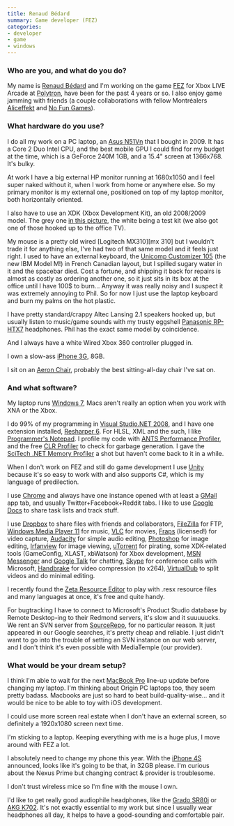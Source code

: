 ```yaml
---
title: Renaud Bédard
summary: Game developer (FEZ)
categories:
- developer
- game
- windows
---
```


### Who are you, and what do you do?

My name is [Renaud Bédard](http://theinstructionlimit.com/ "Renaud's website.") and I'm working on the game [FEZ](http://polytroncorporation.com/61-2 "A game in development for Xbox LIVE Arcade.") for Xbox LIVE Arcade at [Polytron](http://polytroncorporation.com/ "The Polytron website."), have been for the past 4 years or so. I also enjoy game jamming with friends (a couple collaborations with fellow Montréalers [Aliceffekt](http://wiki.xxiivv.com/ "Aliceffekt's website.") and [No Fun Games](http://paxbritannica.henk.ca/ "The website for Pax Britannica from No Fun Games.")).

### What hardware do you use?

I do all my work on a PC laptop, an [Asus N51Vn][n51vn] that I bought in 2009. It has a Core 2 Duo Intel CPU, and the best mobile GPU I could find for my budget at the time, which is a GeForce 240M 1GB, and a 15.4" screen at 1366x768. It's bulky.

At work I have a big external HP monitor running at 1680x1050 and I feel super naked without it, when I work from home or anywhere else. So my primary monitor is my external one, positioned on top of my laptop monitor, both horizontally oriented.

I also have to use an XDK (Xbox Development Kit), an old 2008/2009 model. The grey one [in this picture](http://www.instructables.com/files/deriv/FDU/1OKS/GHHILW0X/FDU1OKSGHHILW0X.MEDIUM.jpg "A photo of two Xbox Development Kits."), the white being a test kit (we also got one of those hooked up to the office TV).

My mouse is a pretty old wired [Logitech MX310][mx 310] but I wouldn't trade it for anything else, I've had two of that same model and it feels just right. I used to have an external keyboard, the [Unicomp Customizer 105][customizer-104-105] (the new IBM Model M!) in French Canadian layout, but I spilled sugary water in it and the spacebar died. Cost a fortune, and shipping it back for repairs is almost as costly as ordering another one, so it just sits in its box at the office until I have 100$ to burn... Anyway it was really noisy and I suspect it was extremely annoying to Phil. So for now I just use the laptop keyboard and burn my palms on the hot plastic.

I have pretty standard/crappy Altec Lansing 2.1 speakers hooked up, but usually listen to music/game sounds with my trusty eggshell [Panasonic RP-HTX7][rp-htx7] headphones. Phil has the exact same model by coincidence.

And I always have a white Wired Xbox 360 controller plugged in.

I own a slow-ass [iPhone 3G][iphone-3g], 8GB.

I sit on an [Aeron Chair][aeron], probably the best sitting-all-day chair I've sat on.

### And what software?

My laptop runs [Windows 7][windows-7], Macs aren't really an option when you work with XNA or the Xbox.

I do 99% of my programming in [Visual Studio.NET 2008][visual-studio], and I have one extension installed, [Resharper 6][resharper]. For HLSL, XML and the such, I like [Programmer's Notepad][programmers-notepad]. I profile my code with [ANTS Performance Profiler][ants-performance-profiler], and the free [CLR Profiler][clr-profiler] to check for garbage generation. I gave the [SciTech .NET Memory Profiler][dotnet-memory-profiler] a shot but haven't come back to it in a while.

When I don't work on FEZ and still do game development I use [Unity][] because it's so easy to work with and also supports C#, which is my language of predilection.

I use [Chrome][] and always have one instance opened with at least a [GMail][] app tab, and usually Twitter+Facebook+Reddit tabs. I like to use [Google Docs][google-docs] to share task lists and track stuff.

I use [Dropbox][] to share files with friends and collaborators, [FileZilla][] for FTP, [Windows Media Player 11][windows-media-player] for music, [VLC][] for movies, [Fraps][] (licensed!) for video capture, [Audacity][] for simple audio editing, [Photoshop][] for image editing, [Irfanview][] for image viewing, [uTorrent][] for pirating, some XDK-related tools (GameConfig, XLAST, xbWatson) for Xbox development, [MSN Messenger][windows-live-messenger] and [Google Talk][google-talk] for chatting, [Skype][] for conference calls with Microsoft, [Handbrake][] for video compression (to x264), [VirtualDub][] to split videos and do minimal editing.

I recently found the [Zeta Resource Editor][zeta-resource-editor] to play with .resx resource files and many languages at once, it's free and quite handy.

For bugtracking I have to connect to Microsoft's Product Studio database by Remote Desktop-ing to their Redmond servers, it's slow and it suuuuucks. We rent an SVN server from [SourceRepo][], for no particular reason. It just appeared in our Google searches, it's pretty cheap and reliable. I just didn't want to go into the trouble of setting an SVN instance on our web server, and I don't think it's even possible with MediaTemple (our provider).

### What would be your dream setup?

I think I'm able to wait for the next [MacBook Pro][macbook-pro] line-up update before changing my laptop. I'm thinking about Origin PC laptops too, they seem pretty badass. Macbooks are just so hard to beat build-quality-wise... and it would be nice to be able to toy with iOS development.

I could use more screen real estate when I don't have an external screen, so definitely a 1920x1080 screen next time.

I'm sticking to a laptop. Keeping everything with me is a huge plus, I move around with FEZ a lot.

I absolutely need to change my phone this year. With the [iPhone 4S][iphone-4s] announced, looks like it's going to be that, in 32GB please. I'm curious about the Nexus Prime but changing contract & provider is troublesome.

I don't trust wireless mice so I'm fine with the mouse I own.

I'd like to get really good audiophile headphones, like the [Grado SR80i][sr80i] or [AKG K702][k702]. It's not exactly essential to my work but since I usually wear headphones all day, it helps to have a good-sounding and comfortable pair.

[aeron]: http://www.hermanmiller.com/products/seating/performance-work-chairs/aeron-chairs.html "A work chair."
[customizer-104-105]: http://hackerthings.com/product/customizer-104-105-keyboard-100099 "A keyboard in the style of the old Model M keyboards."
[iphone-3g]: https://en.wikipedia.org/wiki/IPhone_3G "A smartphone."
[iphone-4s]: https://en.wikipedia.org/wiki/IPhone_4S "A smartphone."
[k702]: https://www.amazon.com/AKG-K702-Headphones/dp/B001RCD2DW "Headphones."
[macbook-pro]: https://www.apple.com/macbook-pro/ "A laptop."
[n51vn]: https://www.asus.com/Notebooks_Ultrabooks/N51Vn/ "A 15.6 inch PC laptop."
[rp-htx7]: https://www.amazon.com/Panasonic-RP-HTX7-Stereo-Headphones-Black/dp/B001BEAI4W "Headphones."
[sr80i]: https://www.amazon.com/Grado-SR80i-Headphone-Discontinued-Manufacturer/dp/B0055P9K38 "Headphones."
[ants-performance-profiler]: https://www.red-gate.com/products/dotnet-development/ants-performance-profiler/ "Performance testing software for .NET programs."
[audacity]: https://sourceforge.net/projects/audacity/ "An open-source, cross-platform audio editor."
[chrome]: https://www.google.com/intl/en/chrome/browser/ "A WebKit-based browser, where each tab runs in its own thread."
[clr-profiler]: https://en.wikipedia.org/wiki/CLR_Profiler "A memory profiler for .NET programs."
[dotnet-memory-profiler]: https://memprofiler.com/ "A program for finding memory leaks in .NET programs."
[dropbox]: https://www.dropbox.com/ "Online syncing and storage."
[filezilla]: https://filezilla-project.org/ "Open-source FTP software."
[fraps]: http://www.fraps.com/ "Screen capturing software for Windows."
[gmail]: https://mail.google.com/mail/ "Web-based email."
[google-docs]: https://en.wikipedia.org/wiki/Google_Docs "A web-based office suite."
[google-talk]: https://en.wikipedia.org/wiki/Google_Talk "Google's own audio/video/text chat system."
[handbrake]: https://handbrake.fr/ "Cross-platform, open source video encoding software."
[irfanview]: http://www.irfanview.com/ "An image viewer/editor for Windows."
[photoshop]: https://www.adobe.com/products/photoshop.html "A bitmap image editor."
[programmers-notepad]: http://www.pnotepad.org/ "A coder's text editor for Windows."
[resharper]: http://www.jetbrains.com/resharper/ "A productivity tool for Visual Studio."
[skype]: https://www.skype.com/en/ "Voice and video chat software."
[sourcerepo]: http://sourcerepo.com/ "Source code hosting service."
[unity]: https://unity3d.com/unity/ "A cross-platform game development tool."
[utorrent]: http://www.utorrent.com/ "A BitTorrent client."
[virtualdub]: http://www.virtualdub.org/ "A video capture and processing tool for Windows."
[visual-studio]: http://www.visualstudio.com "A Windows development environment."
[vlc]: http://www.videolan.org/vlc/ "An open-source media player."
[windows-7]: https://en.wikipedia.org/wiki/Windows_7 "An operating system."
[windows-live-messenger]: https://en.wikipedia.org/wiki/Windows_Live_Messenger "A chat client for MSN."
[windows-media-player]: https://en.wikipedia.org/wiki/Windows_Media_Player "Audio/media jukebox software."
[zeta-resource-editor]: https://www.zeta-resource-editor.com/index.html "A .NET resource editor."
